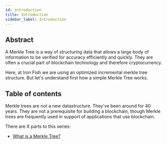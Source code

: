 ```yaml
---
id: introduction
title: Introduction
sidebar_label: Introduction
---
```


## Abstract

A Merkle Tree is a way of structuring data that allows a large body of information to be verified for accuracy efficiently and quickly.
They are often a crucial part of blockchain technology and therefore cryptocurrency.

Here, at Iron Fish we are using an optimized incremental merkle tree structure. But let's understand first how a simple Merkle Tree works.

## Table of contents

Merkle trees are not a new datastructure. They’ve been around for 40 years. They are not a prerequisite for building a blockchain, though Merkle trees are frequently used in support of applications that use blockchain.


There are X parts to this series:
- [What is a Merkle Tree?](what_is_merkle_tree)
